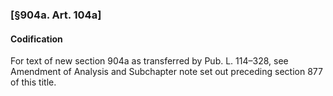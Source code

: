 ### [§904a. Art. 104a] ###

#### Codification ####

For text of new section 904a as transferred by Pub. L. 114–328, see Amendment of Analysis and Subchapter note set out preceding section 877 of this title.